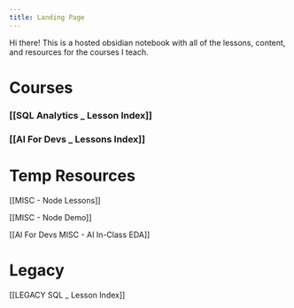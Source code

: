 ```yaml
---
title: Landing Page
---
```

Hi there! This is a hosted obsidian notebook with all of the lessons, content, and resources for the courses I teach.

# Courses

### [[SQL Analytics _ Lesson Index]]

### [[AI For Devs _ Lessons Index]]


# Temp Resources

[[MISC - Node Lessons]]

[[MISC - Node Demo]]

[[AI For Devs MISC - AI In-Class EDA]]

# Legacy

[[LEGACY SQL _ Lesson Index]]